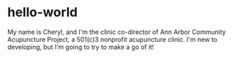 # hello-world

My name is Cheryl, and I'm the clinic co-director of Ann Arbor Community Acupuncture Project, a 501(c)3 nonprofit acupuncture clinic. I'm new to developing, but I'm going to try to make a go of it!
